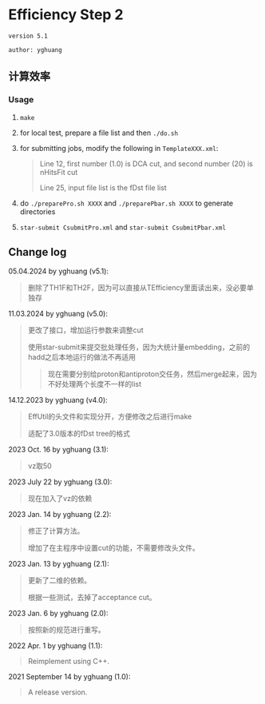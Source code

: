 # Efficiency Step 2

`version 5.1`

`author: yghuang`

## 计算效率

### Usage

1. `make`

2. for local test, prepare a file list and then `./do.sh`

3. for submitting jobs, modify the following in `TemplateXXX.xml`:
    >
    > Line 12, first number (1.0) is DCA cut, and second number (20) is nHitsFit cut
    >
    > Line 25, input file list is the fDst file list

4. do `./preparePro.sh XXXX` and `./preparePbar.sh XXXX` to generate directories

5. `star-submit CsubmitPro.xml` and `star-submit CsubmitPbar.xml`

## Change log

05.04.2024 by yghuang (v5.1):

> 删除了TH1F和TH2F，因为可以直接从TEfficiency里面读出来，没必要单独存

11.03.2024 by yghuang (v5.0):

> 更改了接口，增加运行参数来调整cut
>
> 使用star-submit来提交批处理任务，因为大统计量embedding，之前的hadd之后本地运行的做法不再适用
>
>> 现在需要分别给proton和antiproton交任务，然后merge起来，因为不好处理两个长度不一样的list

14.12.2023 by yghuang (v4.0):

> EffUtil的头文件和实现分开，方便修改之后进行make
>
> 适配了3.0版本的fDst tree的格式

2023 Oct. 16 by yghuang (3.1):

> vz取50

2023 July 22 by yghuang (3.0):

> 现在加入了vz的依赖

2023 Jan. 14 by yghuang (2.2):

> 修正了计算方法。
>
> 增加了在主程序中设置cut的功能，不需要修改头文件。

2023 Jan. 13 by yghuang (2.1):

> 更新了二维的依赖。
>
> 根据一些测试，去掉了acceptance cut。

2023 Jan. 6 by yghuang (2.0):

> 按照新的规范进行重写。

2022 Apr. 1 by yghuang (1.1):

> Reimplement using C++.

2021 September 14 by yghuang (1.0):

> A release version.
